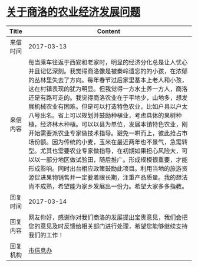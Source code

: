 # <a href="http://www.shangluo.gov.cn/zmhd/ldxxxx.jsp?urltype=leadermail.LeaderMailContentUrl&wbtreeid=1112&leadermailid=4036">关于商洛的农业经济发展问题</a>
| Title |                                                                                                                                                                                                       Content                                                                                                                                                                                                        |
|:-----:|----------------------------------------------------------------------------------------------------------------------------------------------------------------------------------------------------------------------------------------------------------------------------------------------------------------------------------------------------------------------------------------------------------------------|
| 来信时间  | 2017-03-13                                                                                                                                                                                                                                                                                                                                                                                                           |
| 来信内容  | 每当乘车往返于西安和老家时，明显的经济分化总是让人忧心并且记忆深刻。我觉得商洛像是被秦岭遗忘的的小孩，在浓郁的丛林里失去了方向。每年春节过后家里基本上老人和小孩，这在村镇表现的犹为明显。但我觉得一方水土养一方人，商洛还是有路可走的。我觉得商洛农业在于平地少，山地多，想发展机械农业有困难。但是可以打造特色农业，比如户县以户太八号出名。省上可以规划并鼓励种植业，考虑具体的果树种植，经济林木种植。可以以县为单位，发展本镇特色农业，刚开始需要派农业专家做技术指导。避免一哄而上，彼此抢占市场份额。因为传统的小麦，玉米在最近两年也不景气，急需转型。尤其也需要农业专家做指导，在初期如果担心风险大，可以以一部分地区做试验田，随后推广。形成规模很重要，才能形成影响。同时出台相应政策鼓励此项目。利用当地的旅游资源促进果物销售并一定要着眼长期，注重产品质量。我的想法尚不成熟，希望能为家乡发展出一份力。希望大家多多指教。 |
| 回复时间  | 2017-03-14                                                                                                                                                                                                                                                                                                                                                                                                           |
| 回复内容  | 网友你好，感谢你对我们商洛的发展提出宝贵意见，我们会把您的意见及时反馈给相关部门进行处理，希望您能够继续支持我们的工作！                                                                                                                                                                                                                                                                                                                                                         |
| 回复机构  | <a href="../../categories/agencies/市信息办.md">市信息办</a>                                                                                                                                                                                                                                                                                                                                                                 |